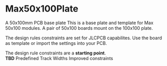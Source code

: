 # Max50x100Plate
A 50x100mm PCB base plate
This is a base plate and template for Max 50x100 modules.  A pair of 50x100 boards mount on the 100x100 plate.   

The design rules constraints are set for JLCPCB capabilites. Use the board as template or import the settings into your PCB. <br>

The design rule constraints are a **starting point**. <br>
**TBD**
Predefined Track Widths
Improved constraints